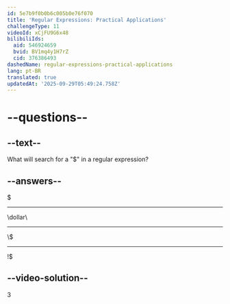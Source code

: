 ```yaml
---
id: 5e7b9f0b0b6c005b0e76f070
title: 'Regular Expressions: Practical Applications'
challengeType: 11
videoId: xCjFU9G6x48
bilibiliIds:
  aid: 546924659
  bvid: BV1mq4y1H7rZ
  cid: 376386493
dashedName: regular-expressions-practical-applications
lang: pt-BR
translated: true
updatedAt: '2025-09-29T05:49:24.758Z'
---
```


# --questions--

## --text--

What will search for a "$" in a regular expression?

## --answers--

$

---

\\dollar\\

---

\\$

---

!$

## --video-solution--

3

